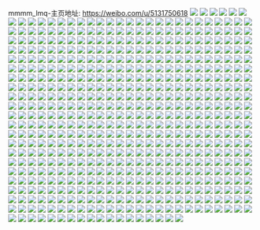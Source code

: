 mmmm_lmq-主页地址: https://weibo.com/u/5131750618 
![](https://wx4.sinaimg.cn/mw2000/005BiiLggy1h9pas47133j32eo37knpe.jpg) 
![](https://wx4.sinaimg.cn/mw2000/005BiiLggy1h9k07vcsk7j31sc1sckjl.jpg) 
![](https://wx4.sinaimg.cn/mw2000/005BiiLggy1h9k0ez09mmj31kc1kc7wh.jpg) 
![](https://wx4.sinaimg.cn/mw2000/005BiiLggy1h9k07xm4cqj32c02c01ky.jpg) 
![](https://wx4.sinaimg.cn/mw2000/005BiiLggy1h9g77jqcbbj33402c0b2b.jpg) 
![](https://wx4.sinaimg.cn/mw2000/005BiiLggy1h9g7abizy3j333z28o4qr.jpg) 
![](https://wx4.sinaimg.cn/mw2000/005BiiLggy1h9g7aerafij33402c0x6q.jpg) 
![](https://wx4.sinaimg.cn/mw2000/005BiiLggy1h9g77fbkv8j33402c07wk.jpg) 
![](https://wx4.sinaimg.cn/mw2000/005BiiLggy1h9g77mq920j31ic20ge81.jpg) 
![](https://wx4.sinaimg.cn/mw2000/005BiiLggy1h9g77rd7ivj33402csb2b.jpg) 
![](https://wx4.sinaimg.cn/mw2000/005BiiLggy1h9g77urjtjj31sc2dsb2a.jpg) 
![](https://wx4.sinaimg.cn/mw2000/005BiiLggy1h9g78hz1f8j334023k7wk.jpg) 
![](https://wx4.sinaimg.cn/mw2000/005BiiLggy1h9g78l8wnuj32c0340hdu.jpg) 
![](https://wx4.sinaimg.cn/mw2000/005BiiLggy1h9g7a6lcxbj33402c0b2a.jpg) 
![](https://wx4.sinaimg.cn/mw2000/005BiiLggy1h9g789lr3zj320y2p9x6p.jpg) 
![](https://wx4.sinaimg.cn/mw2000/005BiiLggy1h9g788vg41j32c0340kjm.jpg) 
![](https://wx4.sinaimg.cn/mw2000/005BiiLggy1h9g78cj5ykj32c0340hdu.jpg) 
![](https://wx4.sinaimg.cn/mw2000/005BiiLggy1h9dyg900hzj30wi0widic.jpg) 
![](https://wx4.sinaimg.cn/mw2000/005BiiLggy1h9dygazz7rj32bx2bx4qr.jpg) 
![](https://wx4.sinaimg.cn/mw2000/005BiiLggy1h9dyg8kdm9j32c0340x6p.jpg) 
![](https://wx4.sinaimg.cn/mw2000/005BiiLggy1h9bdiszh4xj31ei1ei7wh.jpg) 
![](https://wx4.sinaimg.cn/mw2000/005BiiLggy1h9bditehh4j30sj0sjwhx.jpg) 
![](https://wx4.sinaimg.cn/mw2000/005BiiLggy1h8xy00tm1nj30hg0hgq5b.jpg) 
![](https://wx4.sinaimg.cn/mw2000/005BiiLggy1h8uius77yaj32eo37kb2a.jpg) 
![](https://wx4.sinaimg.cn/mw2000/005BiiLggy1h8uiunx2agj30u00u0dlo.jpg) 
![](https://wx4.sinaimg.cn/mw2000/005BiiLggy1h8uiuu24lxj31o01o0e81.jpg) 
![](https://wx4.sinaimg.cn/mw2000/005BiiLggy1h8qndw2zu4j32c02c0b2a.jpg) 
![](https://wx4.sinaimg.cn/mw2000/005BiiLggy1h8qnduoy8nj32c02c07wi.jpg) 
![](https://wx4.sinaimg.cn/mw2000/005BiiLggy1h8nh7bi0h0j30wi0ro76h.jpg) 
![](https://wx4.sinaimg.cn/mw2000/005BiiLggy1h8l0d06azbj30wi1yck81.jpg) 
![](https://wx4.sinaimg.cn/mw2000/005BiiLggy1h8hqov7q88j31nz1nzb29.jpg) 
![](https://wx4.sinaimg.cn/mw2000/005BiiLggy1h8hqk65j69j31ml1ml4qp.jpg) 
![](https://wx4.sinaimg.cn/mw2000/005BiiLggy1h8hqk7y6rsj31d11d1e4d.jpg) 
![](https://wx4.sinaimg.cn/mw2000/005BiiLggy1h8hqk3i0lzj31o01o07wh.jpg) 
![](https://wx4.sinaimg.cn/mw2000/005BiiLggy1h8hqp137saj31nz1nzb29.jpg) 
![](https://wx4.sinaimg.cn/mw2000/005BiiLggy1h8hqkamkdvj31nz1nze81.jpg) 
![](https://wx4.sinaimg.cn/mw2000/005BiiLggy1h863wspj0uj31mv1mve49.jpg) 
![](https://wx4.sinaimg.cn/mw2000/005BiiLggy1h81i1vadxlj31gd1s64qq.jpg) 
![](https://wx4.sinaimg.cn/mw2000/005BiiLggy1h7va9hfqfxj327e1gghdt.jpg) 
![](https://wx4.sinaimg.cn/mw2000/005BiiLggy1h7va9q5jukj32c02c0npe.jpg) 
![](https://wx4.sinaimg.cn/mw2000/005BiiLggy1h7va9xauv6j31uz1uzb2a.jpg) 
![](https://wx4.sinaimg.cn/mw2000/005BiiLggy1h6ulror6xqj30vc15s44e.jpg) 
![](https://wx4.sinaimg.cn/mw2000/005BiiLggy1h6ulrwd753j315s0vc13a.jpg) 
![](https://wx4.sinaimg.cn/mw2000/005BiiLggy1h6thl39isuj30xc2s0x6p.jpg) 
![](https://wx4.sinaimg.cn/mw2000/005BiiLggy1h6thl4j1l0j315o1qi4la.jpg) 
![](https://wx4.sinaimg.cn/mw2000/005BiiLggy1h6se1sr8i5j30vc0vcwn2.jpg) 
![](https://wx4.sinaimg.cn/mw2000/005BiiLggy1h6se1tmr7mj30vc0vcgtw.jpg) 
![](https://wx4.sinaimg.cn/mw2000/005BiiLggy1h6se2jl6q8j30vc0vcqcz.jpg) 
![](https://wx4.sinaimg.cn/mw2000/005BiiLggy1h6rfwzjpdbj30vc0vcqb5.jpg) 
![](https://wx4.sinaimg.cn/mw2000/005BiiLggy1h6rfwz0ynsj30vc0vctg1.jpg) 
![](https://wx4.sinaimg.cn/mw2000/005BiiLggy1h6kvv8lpz9j31mh1mhnpd.jpg) 
![](https://wx4.sinaimg.cn/mw2000/005BiiLggy1h6izwaa3yqj30vc0vcah4.jpg) 
![](https://wx4.sinaimg.cn/mw2000/005BiiLggy1h6izwaz601j30hs0hkgnj.jpg) 
![](https://wx4.sinaimg.cn/mw2000/005BiiLggy1h6dac9tdljj30u00u00wk.jpg) 
![](https://wx4.sinaimg.cn/mw2000/005BiiLggy1h6da7w3u0aj31400u040a.jpg) 
![](https://wx4.sinaimg.cn/mw2000/005BiiLggy1h6da7x3e5xj30u00u0go6.jpg) 
![](https://wx4.sinaimg.cn/mw2000/005BiiLggy1h604gsq44qj30u00u03zf.jpg) 
![](https://wx4.sinaimg.cn/mw2000/005BiiLggy1h5yd1drmmqj32d41eq7wh.jpg) 
![](https://wx4.sinaimg.cn/mw2000/005BiiLggy1h5mj0jo3qfj30sg0jyaea.jpg) 
![](https://wx4.sinaimg.cn/mw2000/005BiiLggy1h5mj4t6firj31400u0woa.jpg) 
![](https://wx4.sinaimg.cn/mw2000/005BiiLggy1h5mj0l972ij30u00u0q7w.jpg) 
![](https://wx4.sinaimg.cn/mw2000/005BiiLggy1h5mj0m9vixj30u0132gs0.jpg) 
![](https://wx4.sinaimg.cn/mw2000/005BiiLggy1h5mj0hz5z7j30u00u0tee.jpg) 
![](https://wx4.sinaimg.cn/mw2000/005BiiLggy1h5mj0iv60vj31400u0dhw.jpg) 
![](https://wx4.sinaimg.cn/mw2000/005BiiLggy1h5mj0kl7hpj30u00u0jv1.jpg) 
![](https://wx4.sinaimg.cn/mw2000/005BiiLggy1h5mj0he5zaj31400u0n88.jpg) 
![](https://wx4.sinaimg.cn/mw2000/005BiiLggy1h5mj0gcf3nj30u00u0n4n.jpg) 
![](https://wx4.sinaimg.cn/mw2000/005BiiLggy1h5fwm8en16j32bz2bz7wi.jpg) 
![](https://wx4.sinaimg.cn/mw2000/005BiiLggy1h5fwkolyf8j33402c04qr.jpg) 
![](https://wx4.sinaimg.cn/mw2000/005BiiLggy1h5fwmr6r6tj315s0vc4d3.jpg) 
![](https://wx4.sinaimg.cn/mw2000/005BiiLggy1h5fwnju947j32c0340npe.jpg) 
![](https://wx4.sinaimg.cn/mw2000/005BiiLggy1h5fwkqtzfqj31tw2gyhdt.jpg) 
![](https://wx4.sinaimg.cn/mw2000/005BiiLggy1h5fwkmj2imj32a72a7h8t.jpg) 
![](https://wx4.sinaimg.cn/mw2000/005BiiLggy1h5fwuppgxaj315s0vcakh.jpg) 
![](https://wx4.sinaimg.cn/mw2000/005BiiLggy1h58nj4yjm3j31400u0gux.jpg) 
![](https://wx4.sinaimg.cn/mw2000/005BiiLggy1h58nj6xwdoj30u014046m.jpg) 
![](https://wx4.sinaimg.cn/mw2000/005BiiLggy1h58njj2p5hj31400u0dlk.jpg) 
![](https://wx4.sinaimg.cn/mw2000/005BiiLggy1h58njt5ktij30u0140k3h.jpg) 
![](https://wx4.sinaimg.cn/mw2000/005BiiLggy1h58ns9emwtj31400u0dlt.jpg) 
![](https://wx4.sinaimg.cn/mw2000/005BiiLggy1h4wa635b61j33402c0e82.jpg) 
![](https://wx4.sinaimg.cn/mw2000/005BiiLggy1h4wa65lo7xj33402c01ky.jpg) 
![](https://wx4.sinaimg.cn/mw2000/005BiiLggy1h4w94ftk7pj315s0vcahw.jpg) 
![](https://wx4.sinaimg.cn/mw2000/005BiiLggy1h4w94g8c7qj315s0vcqaj.jpg) 
![](https://wx4.sinaimg.cn/mw2000/005BiiLggy1h4w94faazyj32c02bzkjl.jpg) 
![](https://wx4.sinaimg.cn/mw2000/005BiiLggy1h4lzpiy2tgj31210vc0ym.jpg) 
![](https://wx4.sinaimg.cn/mw2000/005BiiLggy1h4idg8wwgoj31sc2ds1jr.jpg) 
![](https://wx4.sinaimg.cn/mw2000/005BiiLggy1h4idgaghxbj33402c0b29.jpg) 
![](https://wx4.sinaimg.cn/mw2000/005BiiLggy1h4idgbunesj31sc2ds4qp.jpg) 
![](https://wx4.sinaimg.cn/mw2000/005BiiLggy1h4idg5mlnbj31sc2dstru.jpg) 
![](https://wx4.sinaimg.cn/mw2000/005BiiLggy1h4idhh0deyj32c0340hdu.jpg) 
![](https://wx4.sinaimg.cn/mw2000/005BiiLggy1h4idhic1z1j32c03407wi.jpg) 
![](https://wx4.sinaimg.cn/mw2000/005BiiLggy1h4em1fatc9j32c0340e83.jpg) 
![](https://wx4.sinaimg.cn/mw2000/005BiiLggy1h4c60xc576j30vc0vb4cy.jpg) 
![](https://wx4.sinaimg.cn/mw2000/005BiiLggy1h4c60wqk53j30vb0vbdrx.jpg) 
![](https://wx4.sinaimg.cn/mw2000/005BiiLggy1h4c60xz3usj30vc0vbk4o.jpg) 
![](https://wx4.sinaimg.cn/mw2000/005BiiLggy1h4c60vuayaj321u2qge82.jpg) 
![](https://wx4.sinaimg.cn/mw2000/005BiiLggy1h4c60yv34tj30vc15s7kp.jpg) 
![](https://wx4.sinaimg.cn/mw2000/005BiiLggy1h4c63m7on3j32c0340b2a.jpg) 
![](https://wx4.sinaimg.cn/mw2000/005BiiLggy1h47ykfzvdhj32c02bzkjl.jpg) 
![](https://wx4.sinaimg.cn/mw2000/005BiiLggy1h47yluaj2kj32yo280b2b.jpg) 
![](https://wx4.sinaimg.cn/mw2000/005BiiLggy1h47yhmwp57j32c02bzb2a.jpg) 
![](https://wx4.sinaimg.cn/mw2000/005BiiLggy1h47yym3xi8j32c02bz7wi.jpg) 
![](https://wx4.sinaimg.cn/mw2000/005BiiLggy1h47yyz3ggyj32802yox6q.jpg) 
![](https://wx4.sinaimg.cn/mw2000/005BiiLggy1h47yk8y22xj33402c0e82.jpg) 
![](https://wx4.sinaimg.cn/mw2000/005BiiLggy1h47yydaghbj32c0340000.jpg) 
![](https://wx4.sinaimg.cn/mw2000/005BiiLggy1h47yz6gwlsj33402c07wk.jpg) 
![](https://wx4.sinaimg.cn/mw2000/005BiiLggy1h47yznf4vqj32c0340e83.jpg) 
![](https://wx4.sinaimg.cn/mw2000/005BiiLggy1h47lq469j6j31sc1xs7wh.jpg) 
![](https://wx4.sinaimg.cn/mw2000/005BiiLggy1h47lqelgaej32c02c0e82.jpg) 
![](https://wx4.sinaimg.cn/mw2000/005BiiLggy1h47lr50dzdj32c03404qr.jpg) 
![](https://wx4.sinaimg.cn/mw2000/005BiiLggy1h47lrb6ninj32c02c0qv5.jpg) 
![](https://wx4.sinaimg.cn/mw2000/005BiiLggy1h479jcpaojj315s0vctmb.jpg) 
![](https://wx4.sinaimg.cn/mw2000/005BiiLggy1h479jkyfg7j30vc15s7is.jpg) 
![](https://wx4.sinaimg.cn/mw2000/005BiiLggy1h479jk3k6nj315s0vc7kv.jpg) 
![](https://wx4.sinaimg.cn/mw2000/005BiiLggy1h479jbnns5j32bz2bzx6q.jpg) 
![](https://wx4.sinaimg.cn/mw2000/005BiiLggy1h479jm84eyj32c0340b2a.jpg) 
![](https://wx4.sinaimg.cn/mw2000/005BiiLggy1h43ek3x5jvj315s0vck2q.jpg) 
![](https://wx4.sinaimg.cn/mw2000/005BiiLggy1h3db89cnyoj32c0340kjn.jpg) 
![](https://wx4.sinaimg.cn/mw2000/005BiiLggy1h3db8afb1sj3273272kjl.jpg) 
![](https://wx4.sinaimg.cn/mw2000/005BiiLggy1h3db8bg5ncj30vb0vb7f8.jpg) 
![](https://wx4.sinaimg.cn/mw2000/005BiiLggy1h3db8cf4yxj32bz2bz4qq.jpg) 
![](https://wx4.sinaimg.cn/mw2000/005BiiLggy1h3db8dc20dj32c02bzqv5.jpg) 
![](https://wx4.sinaimg.cn/mw2000/005BiiLggy1h3db874juxj30lb0lbq8e.jpg) 
![](https://wx4.sinaimg.cn/mw2000/005BiiLggy1h2zdxy5ou3j30mi0miqaz.jpg) 
![](https://wx4.sinaimg.cn/mw2000/005BiiLggy1h2ze7eupshj30p016faim.jpg) 
![](https://wx4.sinaimg.cn/mw2000/005BiiLggy1h2wnk9sesuj315s0vcal4.jpg) 
![](https://wx4.sinaimg.cn/mw2000/005BiiLggy1h2wnka9cj3j30vc15sn5s.jpg) 
![](https://wx4.sinaimg.cn/mw2000/005BiiLggy1h2t3z5tm1tj31400u0ahv.jpg) 
![](https://wx4.sinaimg.cn/mw2000/005BiiLggy1h2t3z9dnyrj31h70u0dte.jpg) 
![](https://wx4.sinaimg.cn/mw2000/005BiiLggy1h2t3zbrmb0j31400u0tgy.jpg) 
![](https://wx4.sinaimg.cn/mw2000/005BiiLggy1h2t3zf5nqxj31400u0wov.jpg) 
![](https://wx4.sinaimg.cn/mw2000/005BiiLggy1h2n1nuqytpj31qg1ja1kx.jpg) 
![](https://wx4.sinaimg.cn/mw2000/005BiiLggy1h2n1ny41nxj30wi1qndp1.jpg) 
![](https://wx4.sinaimg.cn/mw2000/005BiiLggy1h2n1nsjigsj30o20o2436.jpg) 
![](https://wx4.sinaimg.cn/mw2000/005BiiLggy1h2n1o1tkccj315s0vcgwe.jpg) 
![](https://wx4.sinaimg.cn/mw2000/005BiiLggy1h2jj8xqacgj31q5297kjl.jpg) 
![](https://wx4.sinaimg.cn/mw2000/005BiiLggy1h2jjb6rdzej30u01ge47q.jpg) 
![](https://wx4.sinaimg.cn/mw2000/005BiiLggy1h1vltred7rj32c02c07wh.jpg) 
![](https://wx4.sinaimg.cn/mw2000/005BiiLggy1h1vls0rko8j30vc15sk6e.jpg) 
![](https://wx4.sinaimg.cn/mw2000/005BiiLggy1h1vlryf46rj30uw0uwdqm.jpg) 
![](https://wx4.sinaimg.cn/mw2000/005BiiLggy1h1vlrysyxej319n12e47x.jpg) 
![](https://wx4.sinaimg.cn/mw2000/005BiiLggy1h1vlrzpw99j31sc2dsqv5.jpg) 
![](https://wx4.sinaimg.cn/mw2000/005BiiLggy1h1vlsnz2a9j32bz2bzb29.jpg) 
![](https://wx4.sinaimg.cn/mw2000/005BiiLggy1h1thsusgm3j315s0vc7e5.jpg) 
![](https://wx4.sinaimg.cn/mw2000/005BiiLggy1h1tu07dzd9j32c02c01ky.jpg) 
![](https://wx4.sinaimg.cn/mw2000/005BiiLggy1h1thra7jc8j315s0vc46s.jpg) 
![](https://wx4.sinaimg.cn/mw2000/005BiiLggy1h1tu0802qqj30vc15sdrc.jpg) 
![](https://wx4.sinaimg.cn/mw2000/005BiiLggy1h1pc8kznwfj30u00u0jvk.jpg) 
![](https://wx4.sinaimg.cn/mw2000/005BiiLggy1h1pc8meklkj31400u0wmh.jpg) 
![](https://wx4.sinaimg.cn/mw2000/005BiiLggy1h1pc8oyh4aj30u00u00yq.jpg) 
![](https://wx4.sinaimg.cn/mw2000/005BiiLggy1h1pc8q1ge4j30u00u0tfr.jpg) 
![](https://wx4.sinaimg.cn/mw2000/005BiiLggy1h1pc8rlxepj31400u0dnz.jpg) 
![](https://wx4.sinaimg.cn/mw2000/005BiiLggy1h1pc8wvumij30u00u0jwv.jpg) 
![](https://wx4.sinaimg.cn/mw2000/005BiiLggy1h17xctxt0ij30u017nguf.jpg) 
![](https://wx4.sinaimg.cn/mw2000/005BiiLggy1h17xcuy96tj30u01c7dq5.jpg) 
![](https://wx4.sinaimg.cn/mw2000/005BiiLggy1h12nid48u5j30vc0vb7ov.jpg) 
![](https://wx4.sinaimg.cn/mw2000/005BiiLggy1h12nighztmj30vc0vcanp.jpg) 
![](https://wx4.sinaimg.cn/mw2000/005BiiLggy1h0wk0z85nuj30u00u0tci.jpg) 
![](https://wx4.sinaimg.cn/mw2000/005BiiLggy1h0osl8lcp5j30u00u0jwl.jpg) 
![](https://wx4.sinaimg.cn/mw2000/005BiiLggy1h0oslbnysoj31410u0gu4.jpg) 
![](https://wx4.sinaimg.cn/mw2000/005BiiLggy1h0osl7hg0yj30u00u0grd.jpg) 
![](https://wx4.sinaimg.cn/mw2000/005BiiLggy1h0osmg9srtj30u0140jwe.jpg) 
![](https://wx4.sinaimg.cn/mw2000/005BiiLggy1h0osld33x1j31400u010g.jpg) 
![](https://wx4.sinaimg.cn/mw2000/005BiiLggy1h0osl5xwj7j30u0140tfy.jpg) 
![](https://wx4.sinaimg.cn/mw2000/005BiiLggy1h0k36jq13pj30sw0swgnb.jpg) 
![](https://wx4.sinaimg.cn/mw2000/005BiiLggy1h0k35wkx2xj30u00u0759.jpg) 
![](https://wx4.sinaimg.cn/mw2000/005BiiLggy1h0ibb7uir8j30u0140do3.jpg) 
![](https://wx4.sinaimg.cn/mw2000/005BiiLggy1h0fdj9csh6j31s61s47wh.jpg) 
![](https://wx4.sinaimg.cn/mw2000/005BiiLggy1h0fdja7jqkj30uz0uzwtg.jpg) 
![](https://wx4.sinaimg.cn/mw2000/005BiiLggy1h0fdj8ogfcj32c02bznpe.jpg) 
![](https://wx4.sinaimg.cn/mw2000/005BiiLggy1h0fdjb2q0cj33402c0npe.jpg) 
![](https://wx4.sinaimg.cn/mw2000/005BiiLggy1h0fdjc8p2mj32c02c0u0y.jpg) 
![](https://wx4.sinaimg.cn/mw2000/005BiiLggy1h0fdjda0u7j32c02c0u0x.jpg) 
![](https://wx4.sinaimg.cn/mw2000/005BiiLggy1h0aide05jqj30u00u0gtz.jpg) 
![](https://wx4.sinaimg.cn/mw2000/005BiiLggy1h0aidf117tj30u00u0qbd.jpg) 
![](https://wx4.sinaimg.cn/mw2000/005BiiLggy1h0aidgeyzgj30u00u0n5d.jpg) 
![](https://wx4.sinaimg.cn/mw2000/005BiiLggy1h0aie9due5j30u00u0aii.jpg) 
![](https://wx4.sinaimg.cn/mw2000/005BiiLggy1gzz985chawj30u00u040f.jpg) 
![](https://wx4.sinaimg.cn/mw2000/005BiiLggy1gz6e5jffw8j30vc0vcguo.jpg) 
![](https://wx4.sinaimg.cn/mw2000/005BiiLggy1gz6e5hypzjj30ku0ku0w0.jpg) 
![](https://wx4.sinaimg.cn/mw2000/005BiiLggy1gz6e588h00j315s0vcwo5.jpg) 
![](https://wx4.sinaimg.cn/mw2000/005BiiLggy1gz6e5isyc0j32c02c0u0x.jpg) 
![](https://wx4.sinaimg.cn/mw2000/005BiiLggy1gz6e5a2fm1j30vc0vcjyz.jpg) 
![](https://wx4.sinaimg.cn/mw2000/005BiiLggy1gz6ecfvohmj31bl19z156.jpg) 
![](https://wx4.sinaimg.cn/mw2000/005BiiLggy1gz6e77sotej30gw0gwtcy.jpg) 
![](https://wx4.sinaimg.cn/mw2000/005BiiLggy1gz6e5ennikj31xp2kxu0y.jpg) 
![](https://wx4.sinaimg.cn/mw2000/005BiiLggy1gz6e5f6o0dj30vc0vcwqa.jpg) 
![](https://wx4.sinaimg.cn/mw2000/005BiiLggy1gyxnrmh9itj30vc0vcgx4.jpg) 
![](https://wx4.sinaimg.cn/mw2000/005BiiLggy1gyxnro1itrj30vc0vcal7.jpg) 
![](https://wx4.sinaimg.cn/mw2000/005BiiLggy1gyxnrt9u09j31zd1zdnpd.jpg) 
![](https://wx4.sinaimg.cn/mw2000/005BiiLggy1gyxnrujbpnj30vc0vcaml.jpg) 
![](https://wx4.sinaimg.cn/mw2000/005BiiLggy1gyxnrvyrb8j315s0vcqie.jpg) 
![](https://wx4.sinaimg.cn/mw2000/005BiiLggy1gyxnrzos01j31ym1ymnpd.jpg) 
![](https://wx4.sinaimg.cn/mw2000/005BiiLggy1gyuqsuk35hj30u00u0gs2.jpg) 
![](https://wx4.sinaimg.cn/mw2000/005BiiLggy1gytg3jfvvij30u00u0tg9.jpg) 
![](https://wx4.sinaimg.cn/mw2000/005BiiLggy1gytg3kwgw8j30u011qdl3.jpg) 
![](https://wx4.sinaimg.cn/mw2000/005BiiLggy1gytg3k7h2sj30u00u044o.jpg) 
![](https://wx4.sinaimg.cn/mw2000/005BiiLggy1gytg4cxvbzj30u00u0n2m.jpg) 
![](https://wx4.sinaimg.cn/mw2000/005BiiLggy1gxy8yzffjyj30u00u0wkg.jpg) 
![](https://wx4.sinaimg.cn/mw2000/005BiiLggy1gxy8yyxcmbj30u00u0q6t.jpg) 
![](https://wx4.sinaimg.cn/mw2000/005BiiLggy1gxy8zc76kwj30u00u0wj7.jpg) 
![](https://wx4.sinaimg.cn/mw2000/005BiiLggy1gxy8yyegovj30u00u0gqv.jpg) 
![](https://wx4.sinaimg.cn/mw2000/005BiiLggy1gxy8z3nywwj30u00u079o.jpg) 
![](https://wx4.sinaimg.cn/mw2000/005BiiLggy1gxy8z0n9hoj30u00u00wx.jpg) 
![](https://wx4.sinaimg.cn/mw2000/005BiiLggy1gxudjfmcb9j30wi0nd42i.jpg) 
![](https://wx4.sinaimg.cn/mw2000/005BiiLggy1gxudhag2mxj30wi0mpaeo.jpg) 
![](https://wx4.sinaimg.cn/mw2000/005BiiLggy1gxk3gc5crkj30u00u0tfs.jpg) 
![](https://wx4.sinaimg.cn/mw2000/005BiiLggy1gxk3gcm2gtj30u00u0dk3.jpg) 
![](https://wx4.sinaimg.cn/mw2000/005BiiLggy1gxk3gdh8evj30u00u0agc.jpg) 
![](https://wx4.sinaimg.cn/mw2000/005BiiLggy1gxk3gdzxdlj30u00u00y7.jpg) 
![](https://wx4.sinaimg.cn/mw2000/005BiiLggy1gxk3gekbwcj30u00u0q6z.jpg) 
![](https://wx4.sinaimg.cn/mw2000/005BiiLggy1gxk3gf18mrj30u00u0q8b.jpg) 
![](https://wx4.sinaimg.cn/mw2000/005BiiLggy1gxk3gfl2p5j30u00u0jxc.jpg) 
![](https://wx4.sinaimg.cn/mw2000/005BiiLggy1gxk3gg3dcuj30u00u0tgy.jpg) 
![](https://wx4.sinaimg.cn/mw2000/005BiiLggy1gxk3ghcm2oj30u00u0tky.jpg) 
![](https://wx4.sinaimg.cn/mw2000/005BiiLggy1gxk3ghznb5j30u01o0dwf.jpg) 
![](https://wx4.sinaimg.cn/mw2000/005BiiLggy1gx94epl000j30u00u0gq7.jpg) 
![](https://wx4.sinaimg.cn/mw2000/005BiiLggy1gx7q1v05hdj30u01sywqj.jpg) 
![](https://wx4.sinaimg.cn/mw2000/005BiiLggy1gx7q277cwlj30u01sywq5.jpg) 
![](https://wx4.sinaimg.cn/mw2000/005BiiLggy1gx7q2a0n8vj30u01sytci.jpg) 
![](https://wx4.sinaimg.cn/mw2000/005BiiLggy1gwv3n7m8wkj30xc2s14p7.jpg) 
![](https://wx4.sinaimg.cn/mw2000/005BiiLggy1gwv3n6vpalj30xc3e8b29.jpg) 
![](https://wx4.sinaimg.cn/mw2000/005BiiLggy1gwv3n91gy3j30uk48sx6p.jpg) 
![](https://wx4.sinaimg.cn/mw2000/005BiiLggy1gwv34gceizj31900u013e.jpg) 
![](https://wx4.sinaimg.cn/mw2000/005BiiLggy1gwv34fdwwej31900u0nah.jpg) 
![](https://wx4.sinaimg.cn/mw2000/005BiiLggy1gwv34czn0hj31900u0tmo.jpg) 
![](https://wx4.sinaimg.cn/mw2000/005BiiLggy1gwv34dv1lzj31900u0wsb.jpg) 
![](https://wx4.sinaimg.cn/mw2000/005BiiLggy1gwv34c3g2xj31900u0gtt.jpg) 
![](https://wx4.sinaimg.cn/mw2000/005BiiLggy1gwv34ei45ij31900u0jzp.jpg) 
![](https://wx4.sinaimg.cn/mw2000/005BiiLggy1gwmrrcm80yj324x24x1ky.jpg) 
![](https://wx4.sinaimg.cn/mw2000/005BiiLggy1gwmrrhgpi7j3220220kjl.jpg) 
![](https://wx4.sinaimg.cn/mw2000/005BiiLggy1gwmrrk7vt5j32c02c0kjn.jpg) 
![](https://wx4.sinaimg.cn/mw2000/005BiiLggy1gwmrrmv4chj32c02c0qv6.jpg) 
![](https://wx4.sinaimg.cn/mw2000/005BiiLggy1gwmrrrl45dj329i29ikjm.jpg) 
![](https://wx4.sinaimg.cn/mw2000/005BiiLggy1gwmrruw60sj32c02c0b2b.jpg) 
![](https://wx4.sinaimg.cn/mw2000/005BiiLggy1gwmrrzoqwrj32c02c01kz.jpg) 
![](https://wx4.sinaimg.cn/mw2000/005BiiLggy1gwmrs1df90j32c02c0u0x.jpg) 
![](https://wx4.sinaimg.cn/mw2000/005BiiLggy1gwmrr9xx05j32c02c0x6p.jpg) 
![](https://wx4.sinaimg.cn/mw2000/005BiiLggy1gvybvudil9j334022okjn.jpg) 
![](https://wx4.sinaimg.cn/mw2000/005BiiLggy1gvybxlmo0rj335s23uhdu.jpg) 
![](https://wx4.sinaimg.cn/mw2000/005BiiLggy1gvybv93o9bj3267267qv8.jpg) 
![](https://wx4.sinaimg.cn/mw2000/005BiiLggy1gvybw5749sj34mo334u0z.jpg) 
![](https://wx4.sinaimg.cn/mw2000/005BiiLggy1gvybvs25imj32c02c07wi.jpg) 
![](https://wx4.sinaimg.cn/mw2000/005BiiLggy1gvybvy6e2ej334022znpe.jpg) 
![](https://wx4.sinaimg.cn/mw2000/005BiiLggy1gvybw1qodbj335s23uhdu.jpg) 
![](https://wx4.sinaimg.cn/mw2000/005BiiLggy1gvybvjd8v7j335s23ue82.jpg) 
![](https://wx4.sinaimg.cn/mw2000/005BiiLggy1gvybz5nr7uj335s23uhdu.jpg) 
![](https://wx4.sinaimg.cn/mw2000/005BiiLggy1gv07be4iazj60u00u0aie02.jpg) 
![](https://wx4.sinaimg.cn/mw2000/005BiiLggy1gv07bg9i7kj60u00u079u02.jpg) 
![](https://wx4.sinaimg.cn/mw2000/005BiiLggy1gv07bb3rvej60u00u0ajx02.jpg) 
![](https://wx4.sinaimg.cn/mw2000/005BiiLggy1gv07bki5erj60u00u078q02.jpg) 
![](https://wx4.sinaimg.cn/mw2000/005BiiLggy1gv07ceha7qj60u0140n3g02.jpg) 
![](https://wx4.sinaimg.cn/mw2000/005BiiLggy1gv07cb1o2ij60u00u0wi702.jpg) 
![](https://wx4.sinaimg.cn/mw2000/005BiiLggy1gv07cgwc30j60u00u0jyi02.jpg) 
![](https://wx4.sinaimg.cn/mw2000/005BiiLggy1guzj0xcopsj60uk48se8202.jpg) 
![](https://wx4.sinaimg.cn/mw2000/005BiiLggy1guzj0ynua4j60uk570npe02.jpg) 
![](https://wx4.sinaimg.cn/mw2000/005BiiLggy1guzj0znxaqj60vc0vcqbi02.jpg) 
![](https://wx4.sinaimg.cn/mw2000/005BiiLggy1guzj0z85szj60vc0vc10q02.jpg) 
![](https://wx4.sinaimg.cn/mw2000/005BiiLggy1gul9nq522zj60u0140wme02.jpg) 
![](https://wx4.sinaimg.cn/mw2000/005BiiLggy1gue6skpdvkj60u00u0td902.jpg) 
![](https://wx4.sinaimg.cn/mw2000/005BiiLggy1gue6svmx5bj60vc0vcgyq02.jpg) 
![](https://wx4.sinaimg.cn/mw2000/005BiiLggy1gue6sszulej60vc0vcqcy02.jpg) 
![](https://wx4.sinaimg.cn/mw2000/005BiiLggy1gue6t08dloj60vc0vcn8902.jpg) 
![](https://wx4.sinaimg.cn/mw2000/005BiiLggy1gue6snivvkj60vc0vcthv02.jpg) 
![](https://wx4.sinaimg.cn/mw2000/005BiiLggy1gue6t1602fj60u00u0gun02.jpg) 
![](https://wx4.sinaimg.cn/mw2000/005BiiLggy1gu0aoj35dpj60u00u077b02.jpg) 
![](https://wx4.sinaimg.cn/mw2000/005BiiLggy1gu0ampzzqmj60u00u0afc02.jpg) 
![](https://wx4.sinaimg.cn/mw2000/005BiiLggy1gu0amn8vubj60u00u0n1x02.jpg) 
![](https://wx4.sinaimg.cn/mw2000/005BiiLggy1gu0amre73yj60u0141wlc02.jpg) 
![](https://wx4.sinaimg.cn/mw2000/005BiiLggy1gt96jyjd14j30u01407al.jpg) 
![](https://wx4.sinaimg.cn/mw2000/005BiiLggy1gt96jxjutyj31400u047j.jpg) 
![](https://wx4.sinaimg.cn/mw2000/005BiiLggy1gt2f5oqzljj311x1kw4gu.jpg) 
![](https://wx4.sinaimg.cn/mw2000/005BiiLggy1gt2f5qee4aj311x1kwqkv.jpg) 
![](https://wx4.sinaimg.cn/mw2000/005BiiLggy1gt2f5kqr00j311x1kwwye.jpg) 
![](https://wx4.sinaimg.cn/mw2000/005BiiLggy1gt2f5mzmbtj61kw11xtr602.jpg) 
![](https://wx4.sinaimg.cn/mw2000/005BiiLggy1gt2f84dbm9j31kw11xasi.jpg) 
![](https://wx4.sinaimg.cn/mw2000/005BiiLggy1gt2f5rzkluj311x1kwkh9.jpg) 
![](https://wx4.sinaimg.cn/mw2000/005BiiLggy1gt096s6xd0j315s0vcwwc.jpg) 
![](https://wx4.sinaimg.cn/mw2000/005BiiLggy1gt096qcc3wj315s0vctiy.jpg) 
![](https://wx4.sinaimg.cn/mw2000/005BiiLggy1gt096sz1oij30vc0vctk3.jpg) 
![](https://wx4.sinaimg.cn/mw2000/005BiiLggy1gswzrobehuj33402c0e85.jpg) 
![](https://wx4.sinaimg.cn/mw2000/005BiiLggy1gswzsignfvj33402c04qs.jpg) 
![](https://wx4.sinaimg.cn/mw2000/005BiiLggy1gswzskdj0mj30sz0s6197.jpg) 
![](https://wx4.sinaimg.cn/mw2000/005BiiLggy1gswzqlgmawj32yr2824qs.jpg) 
![](https://wx4.sinaimg.cn/mw2000/005BiiLggy1gswzsmrg8tj311e0q77mp.jpg) 
![](https://wx4.sinaimg.cn/mw2000/005BiiLggy1gswzspo135j315s0vcx0n.jpg) 
![](https://wx4.sinaimg.cn/mw2000/005BiiLggy1gswzt2ui6gj30vc15ski1.jpg) 
![](https://wx4.sinaimg.cn/mw2000/005BiiLggy1gswztvhv11j30vc15s7nv.jpg) 
![](https://wx4.sinaimg.cn/mw2000/005BiiLggy1gswzt0jo2pj32c0340kjo.jpg) 
![](https://wx4.sinaimg.cn/mw2000/005BiiLggy1gswztbe3pqj32c03401l0.jpg) 
![](https://wx4.sinaimg.cn/mw2000/005BiiLggy1gswztthc25j33402c0nph.jpg) 
![](https://wx4.sinaimg.cn/mw2000/005BiiLggy1gswzstgxuyj315s0vcnjd.jpg) 
![](https://wx4.sinaimg.cn/mw2000/005BiiLggy1gswzwagncoj33402c01ky.jpg) 
![](https://wx4.sinaimg.cn/mw2000/005BiiLggy1gswzwlxuaoj30vc15s1kx.jpg) 
![](https://wx4.sinaimg.cn/mw2000/005BiiLggy1gswzwnmlwpj30ru15skg9.jpg) 
![](https://wx4.sinaimg.cn/mw2000/005BiiLggy1gsuscpy9rdj31400u04a2.jpg) 
![](https://wx4.sinaimg.cn/mw2000/005BiiLggy1gsuscr8qlaj31400u0k3b.jpg) 
![](https://wx4.sinaimg.cn/mw2000/005BiiLggy1gsuscniqt7j31400u0ad5.jpg) 
![](https://wx4.sinaimg.cn/mw2000/005BiiLggy1gsuscj3ir5j31400u0dnv.jpg) 
![](https://wx4.sinaimg.cn/mw2000/005BiiLggy1gsusct2lngj31400u0woq.jpg) 
![](https://wx4.sinaimg.cn/mw2000/005BiiLggy1gsuscv3355j30u0140ahx.jpg) 
![](https://wx4.sinaimg.cn/mw2000/005BiiLggy1gsuscm43d1j31400u0k65.jpg) 
![](https://wx4.sinaimg.cn/mw2000/005BiiLggy1gsusctu8lnj31400u0tes.jpg) 
![](https://wx4.sinaimg.cn/mw2000/005BiiLggy1gsuscmxurzj31400u045s.jpg) 
![](https://wx4.sinaimg.cn/mw2000/005BiiLggy1gssd8tre4oj32c0340x6q.jpg) 
![](https://wx4.sinaimg.cn/mw2000/005BiiLggy1gsrxq0jokkj30ze1b8qfd.jpg) 
![](https://wx4.sinaimg.cn/mw2000/005BiiLggy1gsrxpzuuz5j31400tzjz7.jpg) 
![](https://wx4.sinaimg.cn/mw2000/005BiiLggy1gspuwawrogj31400u0tfj.jpg) 
![](https://wx4.sinaimg.cn/mw2000/005BiiLggy1gspuwabdvbj31400u0wkz.jpg) 
![](https://wx4.sinaimg.cn/mw2000/005BiiLggy1gsnljfh500j32bx2bx4qq.jpg) 
![](https://wx4.sinaimg.cn/mw2000/005BiiLggy1gsk7h7tyuoj31400tzn18.jpg) 
![](https://wx4.sinaimg.cn/mw2000/005BiiLggy1gsk7h4tgqzj31400tzdms.jpg) 
![](https://wx4.sinaimg.cn/mw2000/005BiiLggy1gsk7h73rqjj31400tz7b9.jpg) 
![](https://wx4.sinaimg.cn/mw2000/005BiiLggy1gsk7h8n8ibj30u00u0ahv.jpg) 
![](https://wx4.sinaimg.cn/mw2000/005BiiLggy1gsk7h3t572j30u00u0aj6.jpg) 
![](https://wx4.sinaimg.cn/mw2000/005BiiLggy1gsk7h62jmtj31400tzaiy.jpg) 
![](https://wx4.sinaimg.cn/mw2000/005BiiLggy1gsf637kw8oj32c0340hdt.jpg) 
![](https://wx4.sinaimg.cn/mw2000/005BiiLggy1gsf6399nikj33402c0kho.jpg) 
![](https://wx4.sinaimg.cn/mw2000/005BiiLggy1gsf6122doqj30vc0vcdpw.jpg) 
![](https://wx4.sinaimg.cn/mw2000/005BiiLggy1gsf6103o63j315s0vc104.jpg) 
![](https://wx4.sinaimg.cn/mw2000/005BiiLggy1gruscspqiuj30hs0a0glw.jpg) 
![](https://wx4.sinaimg.cn/mw2000/005BiiLggy1gr2w99hfl2j30u00u0afm.jpg) 
![](https://wx4.sinaimg.cn/mw2000/005BiiLggy1gr2w95mr05j31400u0n6e.jpg) 
![](https://wx4.sinaimg.cn/mw2000/005BiiLggy1gr2waagzkgj61400u0k0f02.jpg) 
![](https://wx4.sinaimg.cn/mw2000/005BiiLggy1gr2w9at7o6j31400u015j.jpg) 
![](https://wx4.sinaimg.cn/mw2000/005BiiLggy1gr2w9bsg8cj31400u0na6.jpg) 
![](https://wx4.sinaimg.cn/mw2000/005BiiLggy1gr2w9cu8vwj31ez0u0wuf.jpg) 
![](https://wx4.sinaimg.cn/mw2000/005BiiLggy1gr2w9drl1yj31400u0k3h.jpg) 
![](https://wx4.sinaimg.cn/mw2000/005BiiLggy1gr2w9ets0aj31400u0apn.jpg) 
![](https://wx4.sinaimg.cn/mw2000/005BiiLggy1gr2w9g3btxj31400u0ds2.jpg) 
![](https://wx4.sinaimg.cn/mw2000/005BiiLggy1gr2w9h0pt4j61400u048j02.jpg) 
![](https://wx4.sinaimg.cn/mw2000/005BiiLggy1gqrldj6vygj30u00ysh3b.jpg) 
![](https://wx4.sinaimg.cn/mw2000/005BiiLggy1gqrldl6yibj30tw0z37ks.jpg) 
![](https://wx4.sinaimg.cn/mw2000/005BiiLggy1gqj6u542n5j30wi1ycqnj.jpg) 
![](https://wx4.sinaimg.cn/mw2000/005BiiLggy1gqj6u5mjlfj30wi1ycauo.jpg) 
![](https://wx4.sinaimg.cn/mw2000/005BiiLggy1gq8rrf5ggwj30u0140thg.jpg) 
![](https://wx4.sinaimg.cn/mw2000/005BiiLggy1gq8rrhau8oj30u0140n7o.jpg) 
![](https://wx4.sinaimg.cn/mw2000/005BiiLggy1gq8rv56e56j30u0140al2.jpg) 
![](https://wx4.sinaimg.cn/mw2000/005BiiLggy1gq8rrilu14j30u014010f.jpg) 
![](https://wx4.sinaimg.cn/mw2000/005BiiLggy1gq8rrjyd12j30u0140ahh.jpg) 
![](https://wx4.sinaimg.cn/mw2000/005BiiLggy1gq8rtikf7aj31400u0tl5.jpg) 
![](https://wx4.sinaimg.cn/mw2000/005BiiLggy1gq8rtlkln5j30u0140wsr.jpg) 
![](https://wx4.sinaimg.cn/mw2000/005BiiLggy1gq8rrbnhecj31400u07da.jpg) 
![](https://wx4.sinaimg.cn/mw2000/005BiiLggy1gq8rtp97frj31400u0qbj.jpg) 
![](https://wx4.sinaimg.cn/mw2000/005BiiLggy1gq55m0kagjj30u0140ajo.jpg) 
![](https://wx4.sinaimg.cn/mw2000/005BiiLggy1gq55lx2dyrj30u0140dpe.jpg) 
![](https://wx4.sinaimg.cn/mw2000/005BiiLggy1gq55m329q4j30u0140tgb.jpg) 
![](https://wx4.sinaimg.cn/mw2000/005BiiLggy1gq55mak7tej30u0140gyx.jpg) 
![](https://wx4.sinaimg.cn/mw2000/005BiiLggy1gq55m66tpwj31400u0thz.jpg) 
![](https://wx4.sinaimg.cn/mw2000/005BiiLggy1gq55meugmnj31400u0wsf.jpg) 
![](https://wx4.sinaimg.cn/mw2000/005BiiLggy1gq3cpzwv9bj30vc15saxq.jpg) 
![](https://wx4.sinaimg.cn/mw2000/005BiiLggy1gq3cq13fyjj30vc15sb2a.jpg) 
![](https://wx4.sinaimg.cn/mw2000/005BiiLggy1gq3cq4tn5zj31400tznh7.jpg) 
![](https://wx4.sinaimg.cn/mw2000/005BiiLggy1gq3cq5hm2vj315s0vc1ky.jpg) 
![](https://wx4.sinaimg.cn/mw2000/005BiiLggy1gq3cq9wojwj315s0vcwvq.jpg) 
![](https://wx4.sinaimg.cn/mw2000/005BiiLggy1gq3cqadqz6j315s0vce68.jpg) 
![](https://wx4.sinaimg.cn/mw2000/005BiiLggy1gq3cq2q1roj33402c0b2a.jpg) 
![](https://wx4.sinaimg.cn/mw2000/005BiiLggy1gq3cpy48k0j33402c0npd.jpg) 
![](https://wx4.sinaimg.cn/mw2000/005BiiLggy1gq3cq7lyzcj33402c01kz.jpg) 
![](https://wx4.sinaimg.cn/mw2000/005BiiLggy1gpsu8dwchjj30u00u042n.jpg) 
![](https://wx4.sinaimg.cn/mw2000/005BiiLggy1gpnvju7toej31400u0120.jpg) 
![](https://wx4.sinaimg.cn/mw2000/005BiiLggy1gpnvjw2dgcj30u0140jyd.jpg) 
![](https://wx4.sinaimg.cn/mw2000/005BiiLggy1gpnvjs80g9j31400u0akc.jpg) 
![](https://wx4.sinaimg.cn/mw2000/005BiiLggy1gpnvjwvv5sj30u0140jxm.jpg) 
![](https://wx4.sinaimg.cn/mw2000/005BiiLggy1gpnvjtcft7j31400u0drv.jpg) 
![](https://wx4.sinaimg.cn/mw2000/005BiiLggy1gpnvjy0mrvj30u0140n7u.jpg) 
![](https://wx4.sinaimg.cn/mw2000/005BiiLggy1gpnvjv6eslj30u0140gt2.jpg) 
![](https://wx4.sinaimg.cn/mw2000/005BiiLggy1gpnvjzp73tj30u01404gr.jpg) 
![](https://wx4.sinaimg.cn/mw2000/005BiiLggy1gpnvlvz9x2j31400u0nfe.jpg) 
![](https://wx4.sinaimg.cn/mw2000/005BiiLggy1gp7pisw9m2j31400u0jzj.jpg) 
![](https://wx4.sinaimg.cn/mw2000/005BiiLggy1gp7pixv1oyj30u01sy1l9.jpg) 
![](https://wx4.sinaimg.cn/mw2000/005BiiLggy1gp408rvxioj30u00u0diy.jpg) 
![](https://wx4.sinaimg.cn/mw2000/005BiiLggy1gp408sckw9j30s40s40ua.jpg) 
![](https://wx4.sinaimg.cn/mw2000/005BiiLggy1gp408ts13vj31400u0dni.jpg) 
![](https://wx4.sinaimg.cn/mw2000/005BiiLggy1goszyevvb3j30u011w0y2.jpg) 
![](https://wx4.sinaimg.cn/mw2000/005BiiLggy1goszwqm4v9j30u0140jwm.jpg) 
![](https://wx4.sinaimg.cn/mw2000/005BiiLgly1gnynh6a1ysj30u00vstkj.jpg) 
![](https://wx4.sinaimg.cn/mw2000/005BiiLgly1gnynh7r9zdj31400u00yo.jpg) 
![](https://wx4.sinaimg.cn/mw2000/005BiiLgly1gnynh8m08jj30u0140gz4.jpg) 
![](https://wx4.sinaimg.cn/mw2000/005BiiLgly1gnynh9h2taj31400u0nca.jpg) 
![](https://wx4.sinaimg.cn/mw2000/005BiiLgly1gnynha9jx7j30u00xb491.jpg) 
![](https://wx4.sinaimg.cn/mw2000/005BiiLgly1gnynh79cxtj30u011zdsk.jpg) 
![](https://wx4.sinaimg.cn/mw2000/005BiiLggy1gnsntgjtz6j30oh0wgx2l.jpg) 
![](https://wx4.sinaimg.cn/mw2000/005BiiLggy1gnsnufzda0j30mi0u0wyh.jpg) 
![](https://wx4.sinaimg.cn/mw2000/005BiiLggy1gnsnrsgs3lj33402c0b29.jpg) 
![](https://wx4.sinaimg.cn/mw2000/005BiiLggy1gnsnruoa4dj315s0vc7nj.jpg) 
![](https://wx4.sinaimg.cn/mw2000/005BiiLggy1gnsntvsdunj30mi0u0qr7.jpg) 
![](https://wx4.sinaimg.cn/mw2000/005BiiLggy1gnsnrv4wepj30vc15snhc.jpg) 
![](https://wx4.sinaimg.cn/mw2000/005BiiLggy1gnbmgxeu83j30u411nan8.jpg) 
![](https://wx4.sinaimg.cn/mw2000/005BiiLggy1gnbmgy47aej315s0tn4fs.jpg) 
![](https://wx4.sinaimg.cn/mw2000/005BiiLggy1gnbmgwsphjj30vc136dqf.jpg) 
![](https://wx4.sinaimg.cn/mw2000/005BiiLggy1gnbmgz6rnuj315s0vc7e1.jpg) 
![](https://wx4.sinaimg.cn/mw2000/005BiiLggy1gnbmgzphk5j30vc15stkr.jpg) 
![](https://wx4.sinaimg.cn/mw2000/005BiiLggy1gnbmgyme2cj30f00hd41y.jpg) 
![](https://wx4.sinaimg.cn/mw2000/005BiiLggy1gn4mjrc65cj30rs2671da.jpg) 
![](https://wx4.sinaimg.cn/mw2000/005BiiLggy1gn4mjp01yaj30u0140qco.jpg) 
![](https://wx4.sinaimg.cn/mw2000/005BiiLggy1gn4mjyiqkwj31400u04cf.jpg) 
![](https://wx4.sinaimg.cn/mw2000/005BiiLggy1gn4mjsy76zj31400u0dwl.jpg) 
![](https://wx4.sinaimg.cn/mw2000/005BiiLggy1gn4mjpud9cj30u013zwr5.jpg) 
![](https://wx4.sinaimg.cn/mw2000/005BiiLggy1gn4mk0f4sqj30u0140k50.jpg) 
![](https://wx4.sinaimg.cn/mw2000/005BiiLggy1gn4mjze93dj30u0140n8f.jpg) 
![](https://wx4.sinaimg.cn/mw2000/005BiiLggy1gn4mjwjnjlj30u0140aol.jpg) 
![](https://wx4.sinaimg.cn/mw2000/005BiiLggy1gn4mjxdxfmj31400u0gxe.jpg) 
![](https://wx4.sinaimg.cn/mw2000/005BiiLggy1gmtzgr8lhjj30u01sy7i6.jpg) 
![](https://wx4.sinaimg.cn/mw2000/005BiiLggy1gmjt3p55hlj315s0vcdsa.jpg) 
![](https://wx4.sinaimg.cn/mw2000/005BiiLggy1gmjt3oqkt3j315s0vcndz.jpg) 
![](https://wx4.sinaimg.cn/mw2000/005BiiLggy1gmjt4dfes3j315s0vctl8.jpg) 
![](https://wx4.sinaimg.cn/mw2000/005BiiLggy1gmjt3j33swj322l25s7wh.jpg) 
![](https://wx4.sinaimg.cn/mw2000/005BiiLggy1gmjt3o91khj315s0vcqhf.jpg) 
![](https://wx4.sinaimg.cn/mw2000/005BiiLggy1gmjt3mghchj32c0340qv7.jpg) 
![](https://wx4.sinaimg.cn/mw2000/005BiiLggy1gf1lhs97q1j30qo0qognz.jpg) 
![](https://wx4.sinaimg.cn/mw2000/005BiiLggy1gf1li17jroj30qo0qoadu.jpg) 
![](https://wx4.sinaimg.cn/mw2000/005BiiLggy1gf1lijwq20j30qo0qmjt9.jpg) 
![](https://wx4.sinaimg.cn/mw2000/005BiiLggy1gd6j95pfhuj31s01c0x6p.jpg) 
![](https://wx4.sinaimg.cn/mw2000/005BiiLggy1gd6j97c3yqj31c01s0npd.jpg) 
![](https://wx4.sinaimg.cn/mw2000/005BiiLggy1gd6j99va1dj31s01c0x6p.jpg) 
![](https://wx4.sinaimg.cn/mw2000/005BiiLggy1gd6j9yclttj313e0tih4w.jpg) 
![](https://wx4.sinaimg.cn/mw2000/005BiiLggy1gczl7ewgolj312a0u0n2y.jpg) 
![](https://wx4.sinaimg.cn/mw2000/005BiiLggy1gczl6jpur8j30qo0qo40x.jpg) 
![](https://wx4.sinaimg.cn/mw2000/005BiiLggy1gcv1jox43aj32dc1s0qv6.jpg) 
![](https://wx4.sinaimg.cn/mw2000/005BiiLggy1gcv1jx1c7zj33342bcqv7.jpg) 
![](https://wx4.sinaimg.cn/mw2000/005BiiLggy1gcv1jr5icdj322j1rz7wi.jpg) 
![](https://wx4.sinaimg.cn/mw2000/005BiiLggy1gc42s3q9cej31400u00xu.jpg) 
![](https://wx4.sinaimg.cn/mw2000/005BiiLggy1gblrrfsfzlj32o03k04qv.jpg) 
![](https://wx4.sinaimg.cn/mw2000/005BiiLggy1gblrrhq8xij31c01s07wi.jpg) 
![](https://wx4.sinaimg.cn/mw2000/005BiiLggy1gblrrj8mxzj31s01c0qv6.jpg) 
![](https://wx4.sinaimg.cn/mw2000/005BiiLggy1gblrrc8f59j30k00b8tal.jpg) 
![](https://wx4.sinaimg.cn/mw2000/005BiiLggy1g9xgmiunhkj30qo164n1h.jpg) 
![](https://wx4.sinaimg.cn/mw2000/005BiiLgly1g93qdwpw7aj30m80m8gp3.jpg) 
![](https://wx4.sinaimg.cn/mw2000/005BiiLggy1g7gqlbvnzgj31400u0gnt.jpg) 
![](https://wx4.sinaimg.cn/mw2000/005BiiLggy1g7gqlckzg7j31400u0q8h.jpg) 
![](https://wx4.sinaimg.cn/mw2000/005BiiLggy1g7gqld6a0xj31400u0gpj.jpg) 
![](https://wx4.sinaimg.cn/mw2000/005BiiLgly1g77wjem1ntj32bc334npf.jpg) 
![](https://wx4.sinaimg.cn/mw2000/005BiiLgly1g77wjbouvnj306g06wq2v.jpg) 
![](https://wx4.sinaimg.cn/mw2000/005BiiLggy1g5fsf8tah2j31400u0dlq.jpg) 
![](https://wx4.sinaimg.cn/mw2000/005BiiLggy1g5fsc50kdtj31400u0wma.jpg) 
![](https://wx4.sinaimg.cn/mw2000/005BiiLggy1g5fsgz3kenj31400u0q9j.jpg) 
![](https://wx4.sinaimg.cn/mw2000/005BiiLggy1g5fsbyjmb5j31400u07a8.jpg) 
![](https://wx4.sinaimg.cn/mw2000/005BiiLggy1g5fseqt5bsj31fx0u079h.jpg) 
![](https://wx4.sinaimg.cn/mw2000/005BiiLggy1g5c6pg4zbej33342bcb29.jpg) 
![](https://wx4.sinaimg.cn/mw2000/005BiiLggy1g5c6phsqkgj33342bchdt.jpg) 
![](https://wx4.sinaimg.cn/mw2000/005BiiLggy1g4p3djffsgj30l7156q7m.jpg) 
![](https://wx4.sinaimg.cn/mw2000/005BiiLggy1g4p3djx1jij30qm0w2jvn.jpg) 
![](https://wx4.sinaimg.cn/mw2000/005BiiLggy1g4p33ry8ijj30qo12pgqk.jpg) 
![](https://wx4.sinaimg.cn/mw2000/005BiiLggy1g4p33x9gczj30qo12y0y0.jpg) 
![](https://wx4.sinaimg.cn/mw2000/005BiiLggy1g3m06mcr9lj31w02io1ky.jpg) 
![](https://wx4.sinaimg.cn/mw2000/005BiiLggy1g3m05jofe1j31400u01kx.jpg) 
![](https://wx4.sinaimg.cn/mw2000/005BiiLggy1g3m05wx3lxj31o0190kjl.jpg) 
![](https://wx4.sinaimg.cn/mw2000/005BiiLggy1g3m05zytudj31400u07qc.jpg) 
![](https://wx4.sinaimg.cn/mw2000/005BiiLggy1g3m07hkoetj31400u01dh.jpg) 
![](https://wx4.sinaimg.cn/mw2000/005BiiLggy1g3m062b48ij31z41hc1ky.jpg) 
![](https://wx4.sinaimg.cn/mw2000/005BiiLggy1g3m05z95p9j31901o01ky.jpg) 
![](https://wx4.sinaimg.cn/mw2000/005BiiLggy1g3m05qd609j335s2dcu12.jpg) 
![](https://wx4.sinaimg.cn/mw2000/005BiiLggy1g3m08er37ij32c0340e85.jpg) 
![](https://wx4.sinaimg.cn/mw2000/005BiiLggy1g2vcyb207pj30u00u0n3l.jpg) 
![](https://wx4.sinaimg.cn/mw2000/005BiiLggy1g2vd0jp4bcj31z41hce82.jpg) 
![](https://wx4.sinaimg.cn/mw2000/005BiiLggy1g2vcyifh2tj31z41hc4qr.jpg) 
![](https://wx4.sinaimg.cn/mw2000/005BiiLggy1g2vcybkgd5j30u00u0q8b.jpg) 
![](https://wx4.sinaimg.cn/mw2000/005BiiLggy1g2vcycigsdj30t60t6aep.jpg) 
![](https://wx4.sinaimg.cn/mw2000/005BiiLggy1g2vd0hfyikj32o03k0hdu.jpg) 
![](https://wx4.sinaimg.cn/mw2000/005BiiLggy1g2vcybby3vj30u00u1whx.jpg) 
![](https://wx4.sinaimg.cn/mw2000/005BiiLggy1g2vcyeu0y0j31hc1z4npe.jpg) 
![](https://wx4.sinaimg.cn/mw2000/005BiiLggy1g2vcyj03ifj31400u0qp6.jpg) 
![](https://wx4.sinaimg.cn/mw2000/005BiiLggy1g2cpmxfgrnj30u0355x6p.jpg) 
![](https://wx4.sinaimg.cn/mw2000/005BiiLgly1g1qoc0wgu4j30u00u0tej.jpg) 
![](https://wx4.sinaimg.cn/mw2000/005BiiLgly1g1qoc1lf4sj30u00u041t.jpg) 
![](https://wx4.sinaimg.cn/mw2000/005BiiLggy1g15vnffcczj32o02o0e83.jpg) 
![](https://wx4.sinaimg.cn/mw2000/005BiiLggy1g15vniled6j32o02o0kjn.jpg) 
![](https://wx4.sinaimg.cn/mw2000/005BiiLggy1g15vnlxnfhj32o02o0qv7.jpg) 
![](https://wx4.sinaimg.cn/mw2000/005BiiLggy1g15vo84r2bj32h92h9npe.jpg) 
![](https://wx4.sinaimg.cn/mw2000/005BiiLggy1g15vob459tj32o02o07wj.jpg) 
![](https://wx4.sinaimg.cn/mw2000/005BiiLggy1g15voe0ww5j32o02o7x6q.jpg) 
![](https://wx4.sinaimg.cn/mw2000/005BiiLggy1g15vofwtmgj32o02o0b2a.jpg) 
![](https://wx4.sinaimg.cn/mw2000/005BiiLggy1g15voceyfgj32bp2bp7wi.jpg) 
![](https://wx4.sinaimg.cn/mw2000/005BiiLggy1g15vptmmanj31xi1zonpd.jpg) 
![](https://wx4.sinaimg.cn/mw2000/005BiiLgly1g0bw2f3nv1j33k02o0x6r.jpg) 
![](https://wx4.sinaimg.cn/mw2000/005BiiLgly1g0bw2kcfdqj33k02o0x6r.jpg) 
![](https://wx4.sinaimg.cn/mw2000/005BiiLgly1g0bw2o5m2zj33k02o0e83.jpg) 
![](https://wx4.sinaimg.cn/mw2000/005BiiLgly1g0bw23phvoj32c0340e82.jpg) 
![](https://wx4.sinaimg.cn/mw2000/005BiiLgly1g0bw26canbj32c03404qq.jpg) 
![](https://wx4.sinaimg.cn/mw2000/005BiiLgly1g0bw2rkdg8j30zk1bb1ky.jpg) 
![](https://wx4.sinaimg.cn/mw2000/005BiiLgly1g08cbeu5uxj33k02o0qv6.jpg) 
![](https://wx4.sinaimg.cn/mw2000/005BiiLgly1g03u5smqj6j33k02o0x6q.jpg) 
![](https://wx4.sinaimg.cn/mw2000/005BiiLgly1g03u5u2l3zj31vm1vn1gu.jpg) 
![](https://wx4.sinaimg.cn/mw2000/005BiiLgly1g03u6e8t86j30qo0qoe43.jpg) 
![](https://wx4.sinaimg.cn/mw2000/005BiiLggy1fzvg7hs3kyj30su10344o.jpg) 
![](https://wx4.sinaimg.cn/mw2000/005BiiLggy1fzuruqddl8j31be0qo420.jpg) 
![](https://wx4.sinaimg.cn/mw2000/005BiiLggy1fzuruhm1f6j31be0qoadu.jpg) 
![](https://wx4.sinaimg.cn/mw2000/005BiiLggy1fzurtw43bnj31hc0u0dtw.jpg) 
![](https://wx4.sinaimg.cn/mw2000/005BiiLggy1fzuru4kwvxj31o0190x6p.jpg) 
![](https://wx4.sinaimg.cn/mw2000/005BiiLgly1fzehlupfgtj30p1156ju2.jpg) 
![](https://wx4.sinaimg.cn/mw2000/005BiiLgly1fzehlzg13ij30qo0ub778.jpg) 
![](https://wx4.sinaimg.cn/mw2000/005BiiLggy1fz448lwwusj33k02o0kjm.jpg) 
![](https://wx4.sinaimg.cn/mw2000/005BiiLggy1fz447qk2o3j30zk0qowoi.jpg) 
![](https://wx4.sinaimg.cn/mw2000/005BiiLggy1fz44b21b23j32o03k0u0y.jpg) 
![](https://wx4.sinaimg.cn/mw2000/005BiiLggy1fz44czdfe7j30qo0qowxl.jpg) 
![](https://wx4.sinaimg.cn/mw2000/005BiiLggy1fymlx3xfzyj30zk0qo443.jpg) 
![](https://wx4.sinaimg.cn/mw2000/005BiiLggy1fymlvmvv1qj33k02o0hdv.jpg) 
![](https://wx4.sinaimg.cn/mw2000/005BiiLggy1fymlvg1xg2j30qo0qo4hp.jpg) 
![](https://wx4.sinaimg.cn/mw2000/005BiiLggy1fych0ixfj8j30qo122gqw.jpg) 
![](https://wx4.sinaimg.cn/mw2000/005BiiLggy1fych0ppedxj31ao1hbn7o.jpg) 
![](https://wx4.sinaimg.cn/mw2000/005BiiLggy1fy64krs4agj30sw0ojad8.jpg) 
![](https://wx4.sinaimg.cn/mw2000/005BiiLggy1fy64hkncbnj31hc1hch60.jpg) 
![](https://wx4.sinaimg.cn/mw2000/005BiiLggy1fxzra10ujtj30qo0wx40j.jpg) 
![](https://wx4.sinaimg.cn/mw2000/005BiiLggy1fxzrc1i03jj30xc0xctax.jpg) 
![](https://wx4.sinaimg.cn/mw2000/005BiiLggy1fxh29lmgokj31f01f04qq.jpg) 
![](https://wx4.sinaimg.cn/mw2000/005BiiLggy1fxh295nq4aj31f01f0u0y.jpg) 
![](https://wx4.sinaimg.cn/mw2000/005BiiLggy1fxh2bo01bwj30qo0zkgr3.jpg) 
![](https://wx4.sinaimg.cn/mw2000/005BiiLggy1fxftl3d0avj32o03k0kjo.jpg) 
![](https://wx4.sinaimg.cn/mw2000/005BiiLggy1fxftl8tt52j30qo0k0who.jpg) 
![](https://wx4.sinaimg.cn/mw2000/005BiiLggy1fx8l9tytfrj30u038mdzd.jpg) 
![](https://wx4.sinaimg.cn/mw2000/005BiiLggy1fwtna8x3v3j30qo47fayy.jpg) 
![](https://wx4.sinaimg.cn/mw2000/005BiiLggy1fw6hmi0i47j30qo0zk118.jpg) 
![](https://wx4.sinaimg.cn/mw2000/005BiiLggy1fw6hmk2ji4j30zk0qon5x.jpg) 
![](https://wx4.sinaimg.cn/mw2000/005BiiLggy1fw6hmm8japj30zk0qoajd.jpg) 
![](https://wx4.sinaimg.cn/mw2000/005BiiLggy1fw6hmojintj30qo0zkn2t.jpg) 
![](https://wx4.sinaimg.cn/mw2000/005BiiLggy1fw6ho942n7j30qo0zkagc.jpg) 
![](https://wx4.sinaimg.cn/mw2000/005BiiLggy1fw6hp75r14j30qo0qoq7r.jpg) 
![](https://wx4.sinaimg.cn/mw2000/005BiiLggy1fw6hik0uzoj30qo3l64qr.jpg) 
![](https://wx4.sinaimg.cn/mw2000/005BiiLggy1fvsmlnn86xj30d00a1t8u.jpg) 
![](https://wx4.sinaimg.cn/mw2000/005BiiLggy1ftvig9cpprj30su37u1kx.jpg) 
![](https://wx4.sinaimg.cn/mw2000/005BiiLggy1ftvigena3tj32o03k0b2b.jpg) 
![](https://wx4.sinaimg.cn/mw2000/005BiiLggy1ftmgx9fijvj30u01hcaz3.jpg) 
![](https://wx4.sinaimg.cn/mw2000/005BiiLggy1ftmgxe6182j32o03k0kjo.jpg) 
![](https://wx4.sinaimg.cn/mw2000/005BiiLggy1ft8mpaam4qj30su3p91kx.jpg) 
![](https://wx4.sinaimg.cn/mw2000/005BiiLggy1fsc7j55gw4j30qo0zk0xu.jpg) 
![](https://wx4.sinaimg.cn/mw2000/005BiiLggy1fsc7j76nhoj30zk0qon26.jpg) 
![](https://wx4.sinaimg.cn/mw2000/005BiiLggy1fsc7j8v3h9j30zk0qowjp.jpg) 
![](https://wx4.sinaimg.cn/mw2000/005BiiLggy1fsc7j9p4xvj30zk0qo0yf.jpg) 
![](https://wx4.sinaimg.cn/mw2000/005BiiLggy1fs7676romwj30gv0u077e.jpg) 
![](https://wx4.sinaimg.cn/mw2000/005BiiLggy1fs767772baj30gv0u0dky.jpg) 
![](https://wx4.sinaimg.cn/mw2000/005BiiLggy1frtv3zbtvgj31hc0u0x6p.jpg) 
![](https://wx4.sinaimg.cn/mw2000/005BiiLggy1fqzf1xfrdyj30gl2gaahm.jpg) 
![](https://wx4.sinaimg.cn/mw2000/005BiiLggy1fqzf1ydbmcj30hs0npwfv.jpg) 
![](https://wx4.sinaimg.cn/mw2000/005BiiLggy1fqzf1z5u6uj30hs0npabd.jpg) 
![](https://wx4.sinaimg.cn/mw2000/005BiiLggy1fqddoi0mg4j30gv0u0whz.jpg) 
![](https://wx4.sinaimg.cn/mw2000/005BiiLggy1fq0xbsxk0sj30u09wl1l4.jpg) 
![](https://wx4.sinaimg.cn/mw2000/005BiiLggy1fq0xc0f1sqj30u03hux6q.jpg) 
![](https://wx4.sinaimg.cn/mw2000/005BiiLggy1fp6pd29x9tj30qo0qodm9.jpg) 
![](https://wx4.sinaimg.cn/mw2000/005BiiLggy1fp6k5rc8iuj30qo0qon4s.jpg) 
![](https://wx4.sinaimg.cn/mw2000/005BiiLggy1fp6k5wwepzj30qo0qon9a.jpg) 
![](https://wx4.sinaimg.cn/mw2000/005BiiLggy1fp6k5ynirwj30qo0xb151.jpg) 
![](https://wx4.sinaimg.cn/mw2000/005BiiLggy1fp6k60em7yj30qo0qogui.jpg) 
![](https://wx4.sinaimg.cn/mw2000/005BiiLggy1fp0w47wraaj30qo0qo42n.jpg) 
![](https://wx4.sinaimg.cn/mw2000/005BiiLggy1fp0w48tkpxj30qo0qojwf.jpg) 
![](https://wx4.sinaimg.cn/mw2000/005BiiLggy1fp0w4a58jxj30qo0zk12p.jpg) 
![](https://wx4.sinaimg.cn/mw2000/005BiiLggy1fp0w4bdukvj30qo0qo7aw.jpg) 
![](https://wx4.sinaimg.cn/mw2000/005BiiLggy1fp0w4cog7hj30qo0tftf8.jpg) 
![](https://wx4.sinaimg.cn/mw2000/005BiiLggy1fp0w4d9vjbj30qo0zk10u.jpg) 
